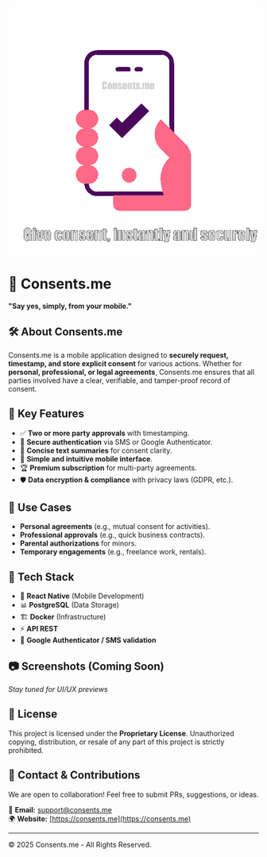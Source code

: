 <p align="center">
  <img src="assets/logo.gif" alt="Consents.me Logo">
</p>

# 📱 Consents.me

**"Say yes, simply, from your mobile."**

## 🛠️ About Consents.me
Consents.me is a mobile application designed to **securely request, timestamp, and store explicit consent** for various actions. Whether for **personal, professional, or legal agreements**, Consents.me ensures that all parties involved have a clear, verifiable, and tamper-proof record of consent.

## 🚀 Key Features
- ✅ **Two or more party approvals** with timestamping.
- 🔐 **Secure authentication** via SMS or Google Authenticator.
- 📜 **Concise text summaries** for consent clarity.
- 📲 **Simple and intuitive mobile interface**.
- 🏆 **Premium subscription** for multi-party agreements.
- 🛡️ **Data encryption & compliance** with privacy laws (GDPR, etc.).

## 🎯 Use Cases
- **Personal agreements** (e.g., mutual consent for activities).
- **Professional approvals** (e.g., quick business contracts).
- **Parental authorizations** for minors.
- **Temporary engagements** (e.g., freelance work, rentals).

## 🔧 Tech Stack
- 📱 **React Native** (Mobile Development)
- 📊 **PostgreSQL** (Data Storage)
- 🏗 **Docker** (Infrastructure)
- ⚡ **API REST**
- 🔐 **Google Authenticator / SMS validation**

## 📷 Screenshots (Coming Soon)
_Stay tuned for UI/UX previews_

## 📜 License
This project is licensed under the **Proprietary License**. Unauthorized copying, distribution, or resale of any part of this project is strictly prohibited.

## 📩 Contact & Contributions
We are open to collaboration! Feel free to submit PRs, suggestions, or ideas.

📧 **Email:** support@consents.me  
🌍 **Website:** [https://consents.me](https://consents.me)  

---

© 2025 Consents.me - All Rights Reserved.
